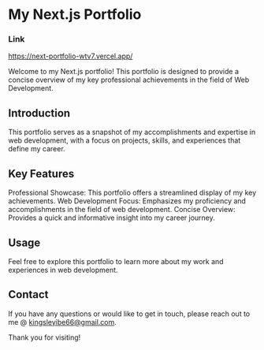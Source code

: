 # My Next.js Portfolio

### Link
https://next-portfolio-wtv7.vercel.app/

Welcome to my Next.js portfolio! This portfolio is designed to provide a concise overview of my key professional achievements in the field of Web Development.

## Introduction
This portfolio serves as a snapshot of my accomplishments and expertise in web development, with a focus on projects, skills, and experiences that define my career.

## Key Features
Professional Showcase: This portfolio offers a streamlined display of my key achievements.
Web Development Focus: Emphasizes my proficiency and accomplishments in the field of web development.
Concise Overview: Provides a quick and informative insight into my career journey.

## Usage
Feel free to explore this portfolio to learn more about my work and experiences in web development.

## Contact
If you have any questions or would like to get in touch, please reach out to me @ kingsleyibe66@gmail.com.

Thank you for visiting!
